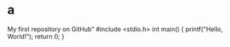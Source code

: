 # a
My first repository on GitHub”
#include <stdio.h>
int main()
{
   printf("Hello, World!");
   return 0;
}
